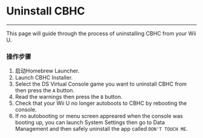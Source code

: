 # Uninstall CBHC
---
This page will guide through the process of uninstalling CBHC from your Wii U.

### 操作步骤

1. 启动Homebrew Launcher.
1. Launch CBHC Installer.
1. Select the DS Virtual Console game you want to uninstall CBHC from then press the `A` button.
1. Read the warnings then press the `B` button.
1. Check that your Wii U no longer autoboots to CBHC by rebooting the console.
1. If no autobooting or menu screen appreared when the console was booting up, you can launch System Settings then go to Data Management and then safely uninstall the app called `DON'T TOUCH ME`.